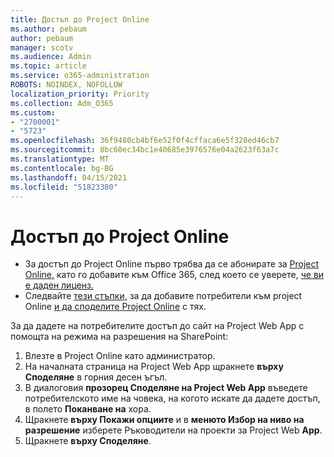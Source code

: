 ```yaml
---
title: Достъп до Project Online
ms.author: pebaum
author: pebaum
manager: scotv
ms.audience: Admin
ms.topic: article
ms.service: o365-administration
ROBOTS: NOINDEX, NOFOLLOW
localization_priority: Priority
ms.collection: Adm_O365
ms.custom:
- "2700001"
- "5723"
ms.openlocfilehash: 36f9480cb4bf6e52f0f4cffaca6e5f328ed46cb7
ms.sourcegitcommit: 8bc60ec34bc1e40685e3976576e04a2623f63a7c
ms.translationtype: MT
ms.contentlocale: bg-BG
ms.lasthandoff: 04/15/2021
ms.locfileid: "51823380"
---
```

# <a name="access-project-online"></a>Достъп до Project Online

- За достъп до Project Online първо трябва да се абонирате за [Project Online,](https://docs.microsoft.com/ProjectOnline/get-started-with-project-online) като го добавите към Office 365, след което се уверете, [че ви е даден лиценз.](https://docs.microsoft.com/ProjectOnline/step-1-sign-up-for-project-online#next-make-sure-you-can-get-in)
- Следвайте [тези стъпки,](https://docs.microsoft.com/ProjectOnline/step-2-add-people-to-project-online) за да добавите потребители към project Online [и да споделите Project Online](https://docs.microsoft.com/ProjectOnline/step-2-add-people-to-project-online#4-finally-share-project-online-with-the-people-you-added) с тях.

За да дадете на потребителите достъп до сайт на Project Web App с помощта на режима на разрешения на SharePoint:

1. Влезте в Project Online като администратор.
2. На началната страница на Project Web App щракнете **върху Споделяне** в горния десен ъгъл.
3. В диалоговия **прозорец Споделяне на Project Web App** въведете потребителското име на човека, на когото искате да дадете достъп, в полето **Поканване на** хора.
4. Щракнете **върху Покажи опциите** и в **менюто Избор на ниво на разрешение** изберете Ръководители на проекти за Project Web **App**.
5. Щракнете **върху Споделяне**.
